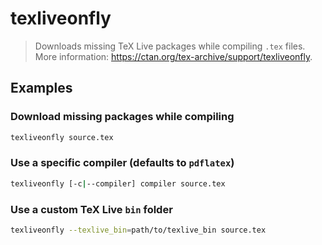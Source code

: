 # texliveonfly

> Downloads missing TeX Live packages while compiling `.tex` files. More information: <https://ctan.org/tex-archive/support/texliveonfly>.

## Examples

### Download missing packages while compiling

```bash
texliveonfly source.tex
```

### Use a specific compiler (defaults to `pdflatex`)

```bash
texliveonfly [-c|--compiler] compiler source.tex
```

### Use a custom TeX Live `bin` folder

```bash
texliveonfly --texlive_bin=path/to/texlive_bin source.tex
```

